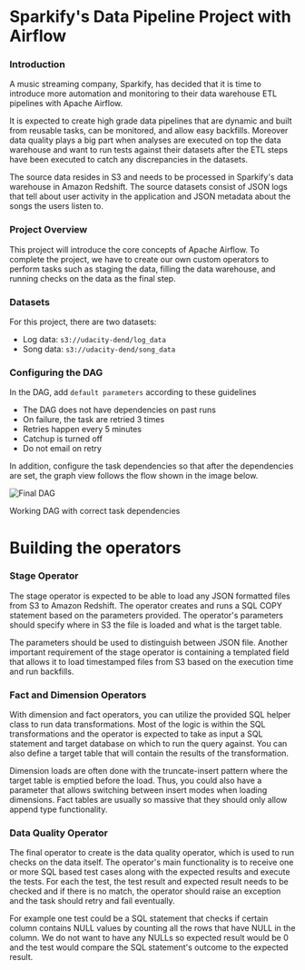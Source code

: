 # Sparkify's Data Pipeline Project with Airflow

### Introduction
A music streaming company, Sparkify, has decided that it is time to introduce more automation and monitoring to their data warehouse ETL pipelines with Apache Airflow.

It is expected to create high grade data pipelines that are dynamic and built from reusable tasks, can be monitored, and allow easy backfills. Moreover data quality plays a big part when analyses are executed on top the data warehouse and want to run tests against their datasets after the ETL steps have been executed to catch any discrepancies in the datasets.

The source data resides in S3 and needs to be processed in Sparkify's data warehouse in Amazon Redshift. The source datasets consist of JSON logs that tell about user activity in the application and JSON metadata about the songs the users listen to.

### Project Overview

This project will introduce the core concepts of Apache Airflow. To complete the project, we have to create our own custom operators to perform tasks such as staging the data, filling the data warehouse, and running checks on the data as the final step.

### Datasets
For this project, there are two datasets:


-   Log data: `s3://udacity-dend/log_data`
-   Song data: `s3://udacity-dend/song_data`



### Configuring the DAG

In the DAG, add `default parameters` according to these guidelines

-   The DAG does not have dependencies on past runs
-   On failure, the task are retried 3 times
-   Retries happen every 5 minutes
-   Catchup is turned off
-   Do not email on retry

In addition, configure the task dependencies so that after the
dependencies are set, the graph view follows the flow shown in the image
below.

![Final
DAG](./example-dag.png)

Working DAG with correct task dependencies



Building the operators
======================
### Stage Operator

The stage operator is expected to be able to load any JSON formatted
files from S3 to Amazon Redshift. The operator creates and runs a SQL
COPY statement based on the parameters provided. The operator's
parameters should specify where in S3 the file is loaded and what is the
target table.

The parameters should be used to distinguish between JSON file. Another
important requirement of the stage operator is containing a templated
field that allows it to load timestamped files from S3 based on the
execution time and run backfills.

### Fact and Dimension Operators

With dimension and fact operators, you can utilize the provided SQL
helper class to run data transformations. Most of the logic is within
the SQL transformations and the operator is expected to take as input a
SQL statement and target database on which to run the query against. You
can also define a target table that will contain the results of the
transformation.

Dimension loads are often done with the truncate-insert pattern where
the target table is emptied before the load. Thus, you could also have a
parameter that allows switching between insert modes when loading
dimensions. Fact tables are usually so massive that they should only
allow append type functionality.

### Data Quality Operator

The final operator to create is the data quality operator, which is used
to run checks on the data itself. The operator's main functionality is
to receive one or more SQL based test cases along with the expected
results and execute the tests. For each the test, the test result and
expected result needs to be checked and if there is no match, the
operator should raise an exception and the task should retry and fail
eventually.

For example one test could be a SQL statement that checks if certain
column contains NULL values by counting all the rows that have NULL in
the column. We do not want to have any NULLs so expected result would be
0 and the test would compare the SQL statement's outcome to the expected
result.


